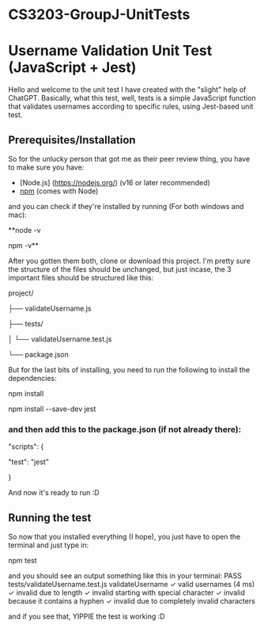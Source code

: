 # CS3203-GroupJ-UnitTests

# Username Validation Unit Test (JavaScript + Jest)
Hello and welcome to the unit test I have created with the "slight" help of ChatGPT. Basically, what this test, well, tests is a simple JavaScript function that validates usernames according to specific rules, using Jest-based unit test. 

## Prerequisites/Installation
So for the unlucky person that got me as their peer review thing, you have to make sure you have:

- [Node.js] (https://nodejs.org/) (v16 or later recommended)
- [npm](https://www.npmjs.com/) (comes with Node)

and you can check if they're installed by running (For both windows and mac):

**node -v

npm -v**

After you gotten them both, clone or download this project. I'm pretty sure the structure of the files should be unchanged, but just incase, the 3 important files should be structured like this:

project/

├── validateUsername.js

├── tests/

│     └── validateUsername.test.js

└── package.json

But for the last bits of installing, you need to run the following to install the dependencies:

npm install

npm install --save-dev jest

### and then add this to the package.json (if not already there):

"scripts": {

  "test": "jest"

}

And now it's ready to run :D

## Running the test
So now that you installed everything (I hope), you just have to open the terminal and just type in:

npm test

and you should see an output something like this in your terminal:
 PASS  tests/validateUsername.test.js
  validateUsername
    ✓ valid usernames (4 ms)
    ✓ invalid due to length
    ✓ invalid starting with special character
    ✓ invalid because it contains a hyphen
    ✓ invalid due to completely invalid characters

and if you see that, YIPPIE the test is working :D